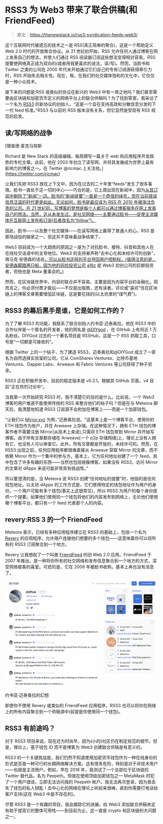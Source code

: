 # RSS3 为 Web3 带来了联合供稿(和 FriendFeed)

> 原文：<https://thenewstack.io/rss3-syndication-feeds-web3/>

这个互联网时代被遗忘的技术之一是 RSS(真正简单的聚合)，这是一个帮助定义 Web 2.0 时代的开放聚合协议。从 21 世纪初开始，RSS 允许任何人通过博客在网上发表自己的想法，并使人们通过 RSS 阅读器订阅这些想法变得相对容易。RSS 提要使网络真正成为双向的(或者用我更喜欢的说法，读/写)。然而，当脸书和 Twitter 之类的公司在 2000 年代末开始通过它们自己的专有订阅源获得牵引力时，RSS 开始失去相关性。现在，唉，在我们的社交媒体饱和的文化中，它仅仅是一种小众技术。

接下来的问题是:RSS 或类似的协议在新兴的 Web3 中有一席之地吗？我们甚至需要由区块链和加密货币定义的网络平台上的联合供稿吗？为了找到答案，我采访了一个名为 [RSS3](https://rss3.io/) 的新协议的创始人，“这是一个旨在支持高效和分散信息分发的下一代 feed 标准。”RSS3 与以前的 RSS 版本没有关系，但它显然是受现有 RSS 规范的启发。

## 读/写网络的战争

 [理查德·麦克马努斯

Richard 是 New Stack 的高级编辑，每周撰写一篇关于 web 和应用程序开发趋势的专栏文章。此前，他在 2003 年创立了读写网，并将其发展成为世界上最有影响力的博客之一。在 Twitter @ricmac 上关注他。](https://twitter.com/ricmac) 

让我们先把 RSS3 放在上下文中，因为在过去的二十年里“feeds”发生了很多事情。脸书一直处于这一切的中心——巧合的是，它上周出现在新闻中，因为[从其订阅中删除了“新闻”一词。脸书的“新闻提要”一直是一个奇怪的绰号，但在当前错误信息泛滥的时代更是如此。无论如何，脸书是最应该为 RSS 在 2010 年被淘汰负责的公司。在 21 世纪初，写博客的梦想是每个人都可以通过博客服务在网上发表自己的想法。当然，这从未发生过，是社交网络——主要通过脸书——促使主流媒体在互联网上发布和订阅(后者改名为“follow”)。](https://www.techmeme.com/220215/p23#a220215p23)

因此，脸书——以及整个社交媒体——在读写网络上赢得了普通人的心。RSS 是那场战役的输家之一。但这并不意味着战争结束了。

Web3 目前成为一个大趋势的原因之一是为了对抗脸书、推特、抖音和其他人在在线社交话语中的主导地位。Web3 的支持者声称“去中心化和未经许可的创新”，用马克·安德森的话说[，可以从脸书这样的平台夺回用户控制权。(值得注意的是，安德森脚踏两只船，因为他的风险投资公司](https://twitter.com/pmarca/status/1493464162340532225) [a16z](https://a16z.com/) 是 Web3 初创公司的巨额投资者，但他也是 Meta 董事会的[。)](https://investor.fb.com/leadership-and-governance/default.aspx)

然而，在区块链世界中，内容的联合并不容易，主要是因为内容平台的金融化。简而言之，你必须付费才能玩——不仅是出版商，还有读者。评论或“喜欢”住在区块链上的博客文章需要增加区块链，这是要花钱的(以太坊里的“煤气费”)。

## RSS3 的幕后黑手是谁，它是如何工作的？

为了了解 RSS3 的功能，我联系了联合创始人约书亚·迈泰奥拉。他在 RSS3 中的合作伙伴是一个匿名的开发者，他的网名是 [@DIYgod](https://twitter.com/DIYgod) ，在 GitHub 上有将近 1 万名粉丝。DIYGod 过去的一个著名项目是 RSSHub，这是一个 RSS 抓取工具，口号是“一切都是可接收的”。

根据 Twitter 上的一个帖子，为了建造 RSS3，迈泰奥拉和@DIYGod 成立了一家名为自然选择实验室的公司。它从 CoinShares Ventures、比特币基地 Ventures、Dapper Labs、Arweave 和 Fabric Ventures 等公司获得了种子资金。

RSS3 正在积极开发中，目前的稳定版本是 v0.3.1。根据其 GitHub 页面，v4 目前“正在热烈讨论中”。

当我第一次开始研究 RSS3 时，我不清楚它的目的是什么。比如说，一个 Web3 博客的用户难道不能使用传统的 RSS 来整合他们的帖子吗？但是在与 Meteora 聊天后，我清楚地知道 RSS3 订阅源不会附加在博客上——而是一个加密钱包。

“让我们以 [Mirror.xyz](http://mirror.xyz) 为例，”迈泰奥拉说。“这基本上是一个博客平台，使用你的 ETH 钱包作为账户，并在 Arweave 上存储。在这种情况下，拥有 ETH 钱包的博客作者不需要注册 Mirror(从技术上来说),只需将 ETH 钱包带到 Mirror 并开始写博客。由于所有文章都存储在 Arweave[一个 p2p 存储网络]上，理论上没有人拥有它，也没有人可以审查它。此外，所有文章都是开放的，未经许可的。然而，在 RSS3 出现之前，任何应用程序都很难直接从 Arweave 获取 Mirror 的文章，而不依赖 Mirror 作为一个集中的参与方。基本上，它为任何地址创建了一个 feed，其中包含了许多有趣的东西——当然也包括镜像博客。如果没有 RSS3，访问 Mirror 的文章对 dApps 来说可能非常具有挑战性。”

所以要澄清的是，当 Meteora 说 RSS3 创建“任何地址的提要”时，他指的是任何钱包地址。以太坊 dApps 的工作方式是，它们使用特定的钱包地址作为用户的身份。一个用户可能有多个钱包(事实上这很常见)，所以 RSS3 为用户的每个身份提供一个提要。如果他们使用同一个钱包将他们的内容发布到网络上，无论他们使用哪个博客平台，都只有一个 feed 代表那个人的内容。

## revery:RSS 3 的一个 FriendFeed

Meteora 表示，已经有多种应用程序建立在 RSS3 的基础上，包括一个名为 [Revery](https://revery.so/) 的应用程序，允许用户连接他们想要的多个钱包——这意味着你可以将所有的 RSS3 订阅聚合到一个地方。

Revery 让我想起了一个叫做 [FriendFeed](https://en.wikipedia.org/wiki/FriendFeed) 的旧 Web 2.0 应用。FriendFeed 于 2007 年推出，是一种将你所有的社交网络和发布信息聚合到一个地方的方式，深受网络极客的喜爱。可悲的是，它在 2009 年被脸书收购，基本上再也没有消息了。

[![Revery](img/daff373190aa319897f45d0be99ded52.png)](https://cdn.thenewstack.io/media/2022/02/520a8dc0-revery_joseph.jpg)

约书亚·迈泰奥拉的幻想

即使你不使用 Revery 或类似的 FriendFeed 应用程序，RSS3 也可以将你在网络上的所有内容聚合到一个供稿源中(前提是你使用同一个钱包)。

## RSS3 有前途吗？

对于 RSS3 项目来说，现在还为时尚早，因为(小的)社区仍在制定规范的细节。但是，理论上，基于钱包 ID 而不是博客为 Web3 创建联合供稿是有意义的。

RSS3 的一个关键挑战是，我们仍然不知道使用加密货币钱包作为一种在线身份的形式是否是一种可行的长期网络解决方案。这有很多危险，特别是对于非技术用户——也就是主流用户。例如，早在 2018 年，我测试了一个总部位于区块链的 Twitter 替代品，名为 Peepeth。但我在使用顶级加密钱包之一 MetaMask 时犯了一个用户错误，立即无法访问我的 Peepeth 帐户。我无法再次登录，因为我丢失了钱包的私人钥匙！去中心化的网络在理论上听起来很棒，直到你需要打电话给客户支持(这在 Web3 中是不存在的)。

尽管 RSS3 是一个有趣的项目，我会跟踪它的进展。给 Web3 添加联合供稿肯定有助于提高它的整体可用性——到目前为止，这一直是 crypto 和区块链的大问题之一。

<svg xmlns:xlink="http://www.w3.org/1999/xlink" viewBox="0 0 68 31" version="1.1"><title>Group</title> <desc>Created with Sketch.</desc></svg>